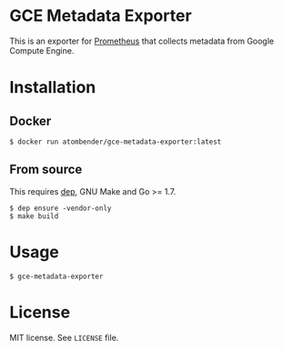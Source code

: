 # GCE Metadata Exporter

This is an exporter for [Prometheus](https://prometheus.io/) that collects metadata from Google Compute Engine.

# Installation

## Docker

```
$ docker run atombender/gce-metadata-exporter:latest
```

## From source

This requires [dep](https://github.com/golang/dep), GNU Make and Go >= 1.7.

```shell
$ dep ensure -vendor-only
$ make build
```

# Usage

```shell
$ gce-metadata-exporter
```

# License

MIT license. See `LICENSE` file.
